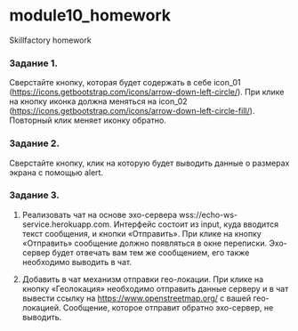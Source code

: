 # module10_homework
Skillfactory homework

### Задание 1.

Сверстайте кнопку, которая будет содержать в себе icon_01 (https://icons.getbootstrap.com/icons/arrow-down-left-circle/). При клике на кнопку иконка должна меняться на icon_02 (https://icons.getbootstrap.com/icons/arrow-down-left-circle-fill/). Повторный клик меняет иконку обратно.

### Задание 2.

Сверстайте кнопку, клик на которую будет выводить данные о размерах экрана с помощью alert.

### Задание 3.

1. Реализовать чат на основе эхо-сервера wss://echo-ws-service.herokuapp.com. Интерфейс состоит из input, куда вводится текст сообщения, и кнопки «Отправить». При клике на кнопку «Отправить» сообщение должно появляться в окне переписки. Эхо-сервер будет отвечать вам тем же сообщением, его также необходимо выводить в чат.

2. Добавить в чат механизм отправки гео-локации. При клике на кнопку «Геолокация» необходимо отправить данные серверу и в чат вывести ссылку на https://www.openstreetmap.org/ с вашей гео-локацией. Сообщение, которое отправит обратно эхо-сервер, не выводить.